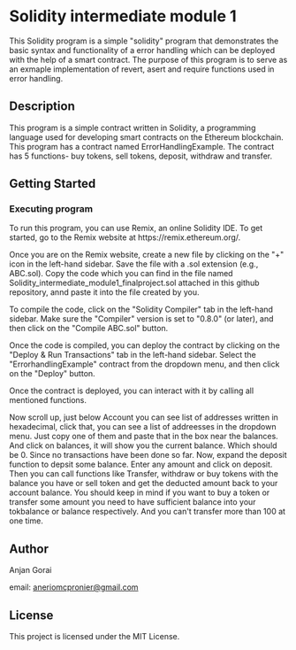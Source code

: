 <h1>Solidity intermediate module 1 </h1>

This Solidity program is a simple "solidity" program that demonstrates the basic syntax and functionality of a error handling which can be deployed with the help of a smart contract. The purpose of this program is to serve as an exmaple implementation of revert, asert and require functions used in error handling.

<h2>Description</h2>
This program is a simple contract written in Solidity, a programming language used for developing smart contracts on the Ethereum blockchain. This program has a contract named ErrorHandlingExample. The contract has 5 functions- buy tokens, sell tokens, deposit, withdraw and transfer.

<h2>Getting Started</h2>
<h3>Executing program</h3>
To run this program, you can use Remix, an online Solidity IDE. To get started, go to the Remix website at https://remix.ethereum.org/.

Once you are on the Remix website, create a new file by clicking on the "+" icon in the left-hand sidebar. Save the file with a .sol extension (e.g., ABC.sol). Copy the code  which you can find in the file named Solidity_intermediate_module1_finalproject.sol attached in this github repository, annd paste it into the file created by you.

To compile the code, click on the "Solidity Compiler" tab in the left-hand sidebar. Make sure the "Compiler" version is set to "0.8.0" (or later), and then click on the "Compile ABC.sol" button.

Once the code is compiled, you can deploy the contract by clicking on the "Deploy & Run Transactions" tab in the left-hand sidebar. Select the "ErrorhandlingExample" contract from the dropdown menu, and then click on the "Deploy" button.

Once the contract is deployed, you can interact with it by calling all mentioned functions.

Now scroll up, just below Account you can see list of addresses written in hexadecimal, click that, you can see a list of addreesses in the dropdown menu. Just copy one of them and paste that in the box near the balances. And click on balances, it will show you the current balance. Which should be 0. Since no transactions have been done so far. Now, expand the deposit function to depsit some balance. Enter any amount and click on deposit. Then you can call functions like Transfer, withdraw or buy tokens with the balance you have or sell token and get the deducted amount back to your account balance. You should keep in mind if you want to buy a token or transfer some amount you need to have sufficient balance into your tokbalance or balance respectively. And you can't transfer more than 100 at one time.

<h2>Author</h2>
Anjan Gorai

email: aneriomcpronier@gmail.com

<h2>License</h2>
This project is licensed under the MIT License.

